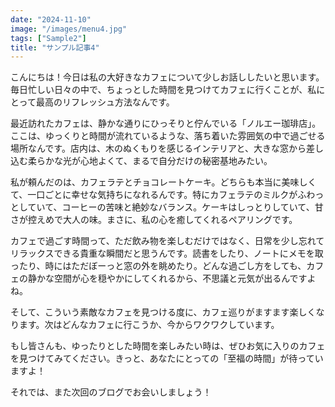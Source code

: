 ```yaml
---
date: "2024-11-10"
image: "/images/menu4.jpg"
tags: ["Sample2"]
title: "サンプル記事4"
---
```


こんにちは！今日は私の大好きなカフェについて少しお話ししたいと思います。毎日忙しい日々の中で、ちょっとした時間を見つけてカフェに行くことが、私にとって最高のリフレッシュ方法なんです。

最近訪れたカフェは、静かな通りにひっそりと佇んでいる「ノルエー珈琲店」。ここは、ゆっくりと時間が流れているような、落ち着いた雰囲気の中で過ごせる場所なんです。店内は、木のぬくもりを感じるインテリアと、大きな窓から差し込む柔らかな光が心地よくて、まるで自分だけの秘密基地みたい。

私が頼んだのは、カフェラテとチョコレートケーキ。どちらも本当に美味しくて、一口ごとに幸せな気持ちになれるんです。特にカフェラテのミルクがふわっとしていて、コーヒーの苦味と絶妙なバランス。ケーキはしっとりしていて、甘さが控えめで大人の味。まさに、私の心を癒してくれるペアリングです。

カフェで過ごす時間って、ただ飲み物を楽しむだけではなく、日常を少し忘れてリラックスできる貴重な瞬間だと思うんです。読書をしたり、ノートにメモを取ったり、時にはただぼーっと窓の外を眺めたり。どんな過ごし方をしても、カフェの静かな空間が心を穏やかにしてくれるから、不思議と元気が出るんですよね。

そして、こういう素敵なカフェを見つける度に、カフェ巡りがますます楽しくなります。次はどんなカフェに行こうか、今からワクワクしています。

もし皆さんも、ゆったりとした時間を楽しみたい時は、ぜひお気に入りのカフェを見つけてみてください。きっと、あなたにとっての「至福の時間」が待っていますよ！

それでは、また次回のブログでお会いしましょう！
